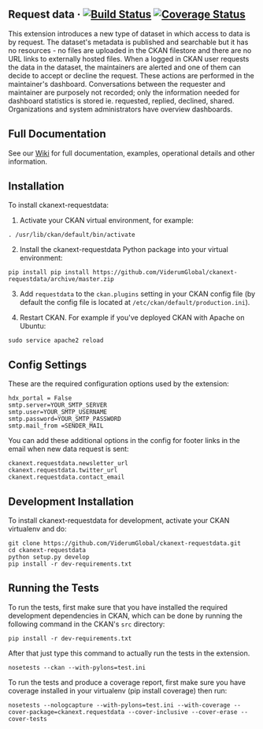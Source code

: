 ## Request data &middot; [![Build Status](https://travis-ci.org/ViderumGlobal/ckanext-requestdata.svg?branch=master)](https://travis-ci.org/ViderumGlobal/ckanext-requestdata)  [![Coverage Status](https://coveralls.io/repos/github/ViderumGlobal/ckanext-requestdata/badge.svg?branch=master)](https://coveralls.io/github/ViderumGlobal/ckanext-requestdata?branch=master)

This extension introduces a new type of dataset in which access to data is by request. The dataset's metadata is published and searchable but it has no resources - no files are uploaded in the CKAN filestore and there are no URL links to externally hosted files. When a logged in CKAN user requests the data in the dataset, the maintainers are alerted and one of them can decide to accept or decline the request. These actions are performed in the maintainer's dashboard. Conversations between the requester and maintainer are purposely not recorded; only the information needed for dashboard statistics is stored ie. requested, replied, declined, shared. Organizations and system administrators have overview dashboards.

## Full Documentation
See our [Wiki](https://github.com/ViderumGlobal/ckanext-requestdata/wiki) for full documentation, examples, operational details and other information.

## Installation

To install ckanext-requestdata:

1. Activate your CKAN virtual environment, for example:

```
. /usr/lib/ckan/default/bin/activate
```

2. Install the ckanext-requestdata Python package into your virtual environment:

```
pip install pip install https://github.com/ViderumGlobal/ckanext-requestdata/archive/master.zip
```

3. Add ``requestdata`` to the ``ckan.plugins`` setting in your CKAN
   config file (by default the config file is located at
   ``/etc/ckan/default/production.ini``).

4. Restart CKAN. For example if you've deployed CKAN with Apache on Ubuntu:

```
sudo service apache2 reload
```


## Config Settings

These are the required configuration options used by the extension:
```
hdx_portal = False
smtp.server=YOUR_SMTP_SERVER
smtp.user=YOUR_SMTP_USERNAME
smtp.password=YOUR_SMTP_PASSWORD
smtp.mail_from =SENDER_MAIL
```

You can add these additional options in the config for footer links in the email
when new data request is sent:
```
ckanext.requestdata.newsletter_url
ckanext.requestdata.twitter_url
ckanext.requestdata.contact_email
```

## Development Installation

To install ckanext-requestdata for development, activate your CKAN virtualenv
and do:

```
git clone https://github.com/ViderumGlobal/ckanext-requestdata.git
cd ckanext-requestdata
python setup.py develop
pip install -r dev-requirements.txt
```

## Running the Tests

To run the tests, first make sure that you have installed the required
development dependencies in CKAN, which can be done by running the following
command in the CKAN's `src` directory:

```
pip install -r dev-requirements.txt
```

After that just type this command to actually run the tests in the extension.

```
nosetests --ckan --with-pylons=test.ini
```
To run the tests and produce a coverage report, first make sure you have coverage installed in your virtualenv (pip install coverage) then run:

```
nosetests --nologcapture --with-pylons=test.ini --with-coverage --cover-package=ckanext.requestdata --cover-inclusive --cover-erase --cover-tests
```
